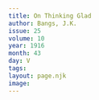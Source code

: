 ```yaml
---
title: On Thinking Glad
author: Bangs, J.K.
issue: 25
volume: 10
year: 1916
month: 43
day: V
tags:
layout: page.njk
image:
---
```


